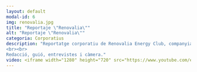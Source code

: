 ```yaml
---
layout: default
modal-id: 6
img: renovalia.jpg
title: "Reportaje \"Renovalia\""
alt: "Reportaje \"Renovalia\""
categoria: Corporatius
description: "Reportatge corporatiu de Renovalia Energy Club, companyia líder en el sector de les energies renovables.
<br><br>
Redacció, guió, entrevistes i càmera."
video: <iframe width="1280" height="720" src="https://www.youtube.com/embed/NmwiDyO5EK4" title="YouTube video player" frameborder="0" allow="accelerometer; autoplay; clipboard-write; encrypted-media; gyroscope; picture-in-picture" allowfullscreen></iframe>
---
```


